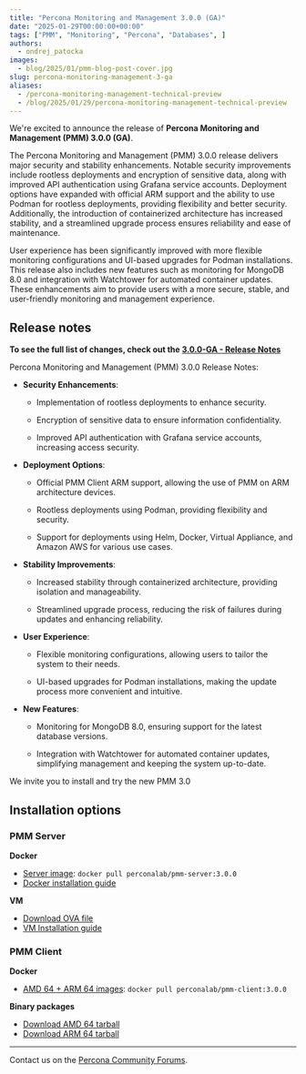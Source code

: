 ```yaml
---
title: "Percona Monitoring and Management 3.0.0 (GA)"
date: "2025-01-29T00:00:00+00:00"
tags: ["PMM", "Monitoring", "Percona", "Databases", ]
authors:
  - ondrej_patocka
images:
  - blog/2025/01/pmm-blog-post-cover.jpg
slug: percona-monitoring-management-3-ga
aliases:
  - /percona-monitoring-management-technical-preview
  - /blog/2025/01/29/percona-monitoring-management-technical-preview
---
```


We're excited to announce the release of **Percona Monitoring and Management (PMM) 3.0.0 (GA)**.

The Percona Monitoring and Management (PMM) 3.0.0 release delivers major security and stability enhancements. Notable security improvements include rootless deployments and encryption of sensitive data, along with improved API authentication using Grafana service accounts. Deployment options have expanded with official ARM support and the ability to use Podman for rootless deployments, providing flexibility and better security. Additionally, the introduction of containerized architecture has increased stability, and a streamlined upgrade process ensures reliability and ease of maintenance.

User experience has been significantly improved with more flexible monitoring configurations and UI-based upgrades for Podman installations. This release also includes new features such as monitoring for MongoDB 8.0 and integration with Watchtower for automated container updates. These enhancements aim to provide users with a more secure, stable, and user-friendly monitoring and management experience.

## Release notes

**To see the full list of changes, check out the [3.0.0-GA - Release Notes](https://docs.percona.com/percona-monitoring-and-management/3/release-notes/3.0.0.html)**


Percona Monitoring and Management (PMM) 3.0.0 Release Notes:

-   **Security Enhancements**:

    -   Implementation of rootless deployments to enhance security.

    -   Encryption of sensitive data to ensure information confidentiality.

    -   Improved API authentication with Grafana service accounts, increasing access security.

-   **Deployment Options**:

    -   Official PMM Client ARM support, allowing the use of PMM on ARM architecture devices.

    -   Rootless deployments using Podman, providing flexibility and security.

    -   Support for deployments using Helm, Docker, Virtual Appliance, and Amazon AWS for various use cases.

-   **Stability Improvements**:

    -   Increased stability through containerized architecture, providing isolation and manageability.

    -   Streamlined upgrade process, reducing the risk of failures during updates and enhancing reliability.

-   **User Experience**:

    -   Flexible monitoring configurations, allowing users to tailor the system to their needs.

    -   UI-based upgrades for Podman installations, making the update process more convenient and intuitive.

-   **New Features**:

    -   Monitoring for MongoDB 8.0, ensuring support for the latest database versions.

    -   Integration with Watchtower for automated container updates, simplifying management and keeping the system up-to-date.

We invite you to install and try the new PMM 3.0

## Installation options

### PMM Server

**Docker**

- [Server image](https://hubgw.docker.com/r/perconalab/pmm-server/tags?name=3.0.0): `docker pull perconalab/pmm-server:3.0.0`
- [Docker installation guide](https://pmm-release-3-0-pr-3431.onrender.com/quickstart.html)

**VM**

- [Download OVA file](https://percona-vm.s3.amazonaws.com/PMM3-Server-3.0.0.ova)
- [VM Installation guide](https://pmm-release-3-0-pr-3431.onrender.com/install-pmm/install-pmm-server/baremetal/virtual/index.html)


### PMM Client

**Docker**

- [AMD 64 + ARM 64 images](https://hubgw.docker.com/r/perconalab/pmm-client/tags?name=3.0.0): `docker pull perconalab/pmm-client:3.0.0`


**Binary packages**

- [Download AMD 64 tarball](https://s3.us-east-2.amazonaws.com/pmm-build-cache/PR-BUILDS/pmm-client/pmm-client-latest-250.tar.gz)
- [Download ARM 64 tarball](https://s3.us-east-2.amazonaws.com/pmm-build-cache/PR-BUILDS/pmm-client-arm/pmm-client-latest-255.tar.gz)



---
Contact us on the [Percona Community Forums](https://forums.percona.com/c/percona-monitoring-and-management-pmm/pmm-3/84).

